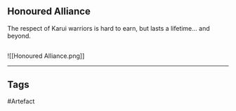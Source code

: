 ## Honoured Alliance
The respect of Karui warriors is hard to earn,
but lasts a lifetime... and beyond.
## 
![[Honoured Alliance.png]]

---
## Tags
#Artefact